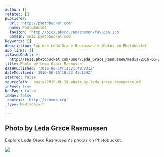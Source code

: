 ```yaml
---
author: []
related: []
publisher:
  url: 'http://photobucket.com'
  name: PhotoBucket
  favicon: 'http://pic2.pbsrc.com/common/favicon.ico'
  domain: s611.photobucket.com
keywords: []
description: Explore Leda Grace Rasmussen's photos on Photobucket.
app_links: []
isBasedOnUrl: >-
  http://s611.photobucket.com/user/Leda_Grace_Rasmussen/media/2016-05-28%2018.25.22_zps51armyei.jpg.html?sort=3&o=5
title: Photo by Leda Grace Rasmussen
datePublished: '2016-06-18T11:21:40.831Z'
dateModified: '2016-06-15T18:23:45.134Z'
starred: false
sourcePath: _posts/2016-06-18-photo-by-leda-grace-rasmussen.md
inFeed: true
hasPage: false
inNav: false
_context: 'http://schema.org'
_type: MediaObject

---
```

<article style=""><h1>Photo by Leda Grace Rasmussen</h1><p>Explore Leda Grace Rasmussen's photos on Photobucket.</p><img src="http://i611.photobucket.com/albums/tt191/Leda_Grace_Rasmussen/2016-05-28%2018.25.22_zps51armyei.jpg" /></article>